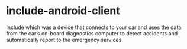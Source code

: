 # include-android-client
Include which was a device that connects to your car and uses the data from the car’s on-board diagnostics computer to detect accidents and automatically report to the emergency services.
